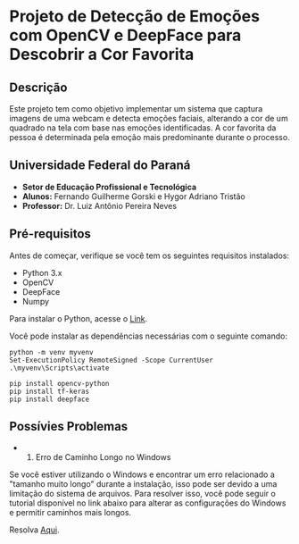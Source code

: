 # Projeto de Detecção de Emoções com OpenCV e DeepFace para Descobrir a Cor Favorita

## Descrição

Este projeto tem como objetivo implementar um sistema que captura imagens de uma webcam e detecta emoções faciais, alterando a cor de um quadrado na tela com base nas emoções identificadas. A cor favorita da pessoa é determinada pela emoção mais predominante durante o processo.

## Universidade Federal do Paraná

- **Setor de Educação Profissional e Tecnológica**
- **Alunos:** Fernando Guilherme Gorski e Hygor Adriano Tristão
- **Professor:** Dr. Luiz Antônio Pereira Neves

## Pré-requisitos

Antes de começar, verifique se você tem os seguintes requisitos instalados:

- Python 3.x
- OpenCV
- DeepFace
- Numpy

Para instalar o Python, acesse o [Link](https://www.python.org/downloads/).

Você pode instalar as dependências necessárias com o seguinte comando:

```bashq
python -m venv myvenv 
Set-ExecutionPolicy RemoteSigned -Scope CurrentUser
.\myvenv\Scripts\activate  

pip install opencv-python
pip install tf-keras
pip install deepface
```

## Possívies Problemas

- 1. Erro de Caminho Longo no Windows

Se você estiver utilizando o Windows e encontrar um erro relacionado a "tamanho muito longo" durante a instalação, isso pode ser devido a uma limitação do sistema de arquivos. Para resolver isso, você pode seguir o tutorial disponível no link abaixo para alterar as configurações do Windows e permitir caminhos mais longos.

Resolva [Aqui](https://medium.com/@mariem.jabloun/how-to-fix-python-package-installation-long-path-support-os-error-59ab7e9bf10a).

